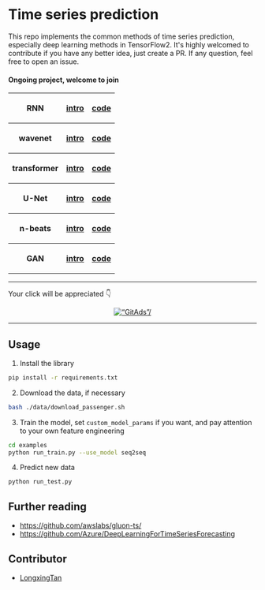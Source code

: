 # Time series prediction
This repo implements the common methods of time series prediction, especially deep learning methods in TensorFlow2. 
It's highly welcomed to contribute if you have any better idea, just create a PR. If any question, feel free to open an issue.

#### Ongoing project, welcome to join

<table style="width:100%" align="center">  
  <tr>
    <th>
      <p align="center">
      RNN                  
      </p>
    </th>
    <th>
      <p align="center">
           <a href="./docs/rnn.md" name="introduction">intro</a>      
      </p>
    </th>
    <th>
      <p align="center">
           <a href="./deepts/models/seq2seq.py" name="code">code</a>     
      </p>
    </th>
  </tr>
  <tr>
    <th>
      <p align="center">
      wavenet                 
      </p>
    </th>
    <th>
      <p align="center">
           <a href="./docs/wavenet.md" name="introduction">intro</a>      
      </p>
    </th>
    <th>
      <p align="center">
           <a href="./deepts/models/wavenet.py" name="code">code</a>     
      </p>
    </th>
  </tr>
  <tr>
    <th>
      <p align="center">
      transformer           
      </p>
    </th>
    <th>
      <p align="center">
           <a href="./docs/transformer.md" name="introduction">intro</a>              
      </p>   
    </th>
    <th> 
      <p align="center">
           <a href="./deepts/models/transformer.py" name="code">code</a>     
      </p>      
    </th>
  </tr>
  <tr>
    <th>
      <p align="center">
      U-Net                  
      </p>
    </th>
    <th>
      <p align="center">
           <a href="./docs/unet.md" name="introduction">intro</a>     
      </p>
    </th>
    <th>
      <p align="center">
           <a href="./deepts/models/unet.py" name="code">code</a>     
      </p>      
    </th>
  </tr>
  <tr>
    <th>
      <p align="center">
      n-beats                  
      </p>
    </th>
    <th>
      <p align="center">
            <a href="./docs/nbeats.md" name="introduction">intro</a>     
      </p>
    </th>
    <th>
      <p align="center">
           <a href="./deepts/models/nbeats.py" name="code">code</a>     
      </p>      
    </th>
  </tr>
  <tr>
    <th>
      <p align="center">
      GAN                   
      </p>
    </th>
    <th>
      <p align="center">
           <a href="./docs/gan.md" name="introduction">intro</a>      
      </p>
    </th>
    <th>
      <p align="center">
           <a href="./deepts/models/gan.py" name="code">code</a>     
      </p>      
    </th>
  </tr>
</table>


-----

Your click will be appreciated :point_down:

<p align="center">
 <a href=“https://tracking.gitads.io/?repo=Time-series-prediction”> <img src="https://images.gitads.io/Time-series-prediction" alt=“GitAds”/> </a>
</p>

-----


## Usage
1. Install the library
```bash
pip install -r requirements.txt
```
2. Download the data, if necessary
```bash
bash ./data/download_passenger.sh
```
3. Train the model, set `custom_model_params` if you want, and pay attention to your own feature engineering
```bash
cd examples
python run_train.py --use_model seq2seq
```
4. Predict new data
```bash
python run_test.py
```

## Further reading
- https://github.com/awslabs/gluon-ts/
- https://github.com/Azure/DeepLearningForTimeSeriesForecasting

## Contributor
- [LongxingTan](https://longxingtan.github.io/)

